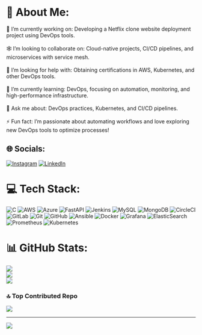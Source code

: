 # 💫 About Me:
🔭 I’m currently working on: Developing a Netflix clone website deployment project using DevOps tools.<br><br>🕸️ I’m looking to collaborate on: Cloud-native projects, CI/CD pipelines, and microservices with service mesh.<br><br>🤝 I’m looking for help with: Obtaining certifications in AWS, Kubernetes, and other DevOps tools.<br><br>🌱 I’m currently learning: DevOps, focusing on automation, monitoring, and high-performance infrastructure.<br><br>💬 Ask me about: DevOps practices, Kubernetes, and CI/CD pipelines.<br><br>⚡ Fun fact: I’m passionate about automating workflows and love exploring new DevOps tools to optimize processes!


## 🌐 Socials:
[![Instagram](https://img.shields.io/badge/Instagram-%23E4405F.svg?logo=Instagram&logoColor=white)](https://instagram.com/panya.xv) [![LinkedIn](https://img.shields.io/badge/LinkedIn-%230077B5.svg?logo=linkedin&logoColor=white)](https://linkedin.com/in/pranav-chavare) 

# 💻 Tech Stack:
![C](https://img.shields.io/badge/c-%2300599C.svg?style=for-the-badge&logo=c&logoColor=white) ![AWS](https://img.shields.io/badge/AWS-%23FF9900.svg?style=for-the-badge&logo=amazon-aws&logoColor=white) ![Azure](https://img.shields.io/badge/azure-%230072C6.svg?style=for-the-badge&logo=microsoftazure&logoColor=white) ![FastAPI](https://img.shields.io/badge/FastAPI-005571?style=for-the-badge&logo=fastapi) ![Jenkins](https://img.shields.io/badge/jenkins-%232C5263.svg?style=for-the-badge&logo=jenkins&logoColor=white) ![MySQL](https://img.shields.io/badge/mysql-4479A1.svg?style=for-the-badge&logo=mysql&logoColor=white) ![MongoDB](https://img.shields.io/badge/MongoDB-%234ea94b.svg?style=for-the-badge&logo=mongodb&logoColor=white) ![CircleCI](https://img.shields.io/badge/circleci-%23161616.svg?style=for-the-badge&logo=circleci&logoColor=white) ![GitLab](https://img.shields.io/badge/gitlab-%23181717.svg?style=for-the-badge&logo=gitlab&logoColor=white) ![Git](https://img.shields.io/badge/git-%23F05033.svg?style=for-the-badge&logo=git&logoColor=white) ![GitHub](https://img.shields.io/badge/github-%23121011.svg?style=for-the-badge&logo=github&logoColor=white) ![Ansible](https://img.shields.io/badge/ansible-%231A1918.svg?style=for-the-badge&logo=ansible&logoColor=white) ![Docker](https://img.shields.io/badge/docker-%230db7ed.svg?style=for-the-badge&logo=docker&logoColor=white) ![Grafana](https://img.shields.io/badge/grafana-%23F46800.svg?style=for-the-badge&logo=grafana&logoColor=white) ![ElasticSearch](https://img.shields.io/badge/-ElasticSearch-005571?style=for-the-badge&logo=elasticsearch) ![Prometheus](https://img.shields.io/badge/Prometheus-E6522C?style=for-the-badge&logo=Prometheus&logoColor=white) ![Kubernetes](https://img.shields.io/badge/kubernetes-%23326ce5.svg?style=for-the-badge&logo=kubernetes&logoColor=white)
# 📊 GitHub Stats:
![](https://github-readme-stats.vercel.app/api?username=pranav-chavare&theme=default&hide_border=false&include_all_commits=false&count_private=false)<br/>
![](https://github-readme-streak-stats.herokuapp.com/?user=pranav-chavare&theme=default&hide_border=false)<br/>
![](https://github-readme-stats.vercel.app/api/top-langs/?username=pranav-chavare&theme=default&hide_border=false&include_all_commits=false&count_private=false&layout=compact)

### 🔝 Top Contributed Repo
![](https://github-contributor-stats.vercel.app/api?username=pranav-chavare&limit=5&theme=dark&combine_all_yearly_contributions=true)

---
[![](https://visitcount.itsvg.in/api?id=pranav-chavare&icon=0&color=0)](https://visitcount.itsvg.in)

<!-- Proudly created with GPRM ( https://gprm.itsvg.in ) -->
